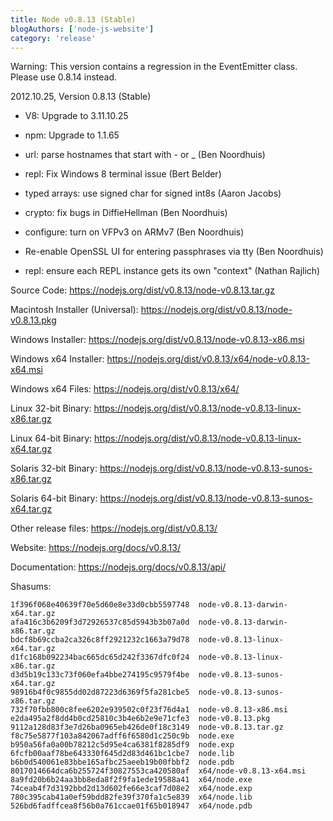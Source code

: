 ```yaml
---
title: Node v0.8.13 (Stable)
blogAuthors: ['node-js-website']
category: 'release'
---
```


Warning: This version contains a regression in the EventEmitter class.
Please use 0.8.14 instead.

2012.10.25, Version 0.8.13 (Stable)

* V8: Upgrade to 3.11.10.25

* npm: Upgrade to 1.1.65

* url: parse hostnames that start with - or _ (Ben Noordhuis)

* repl: Fix Windows 8 terminal issue (Bert Belder)

* typed arrays: use signed char for signed int8s (Aaron Jacobs)

* crypto: fix bugs in DiffieHellman (Ben Noordhuis)

* configure: turn on VFPv3 on ARMv7 (Ben Noordhuis)

* Re-enable OpenSSL UI for entering passphrases via tty (Ben Noordhuis)

* repl: ensure each REPL instance gets its own "context" (Nathan Rajlich)

Source Code: https://nodejs.org/dist/v0.8.13/node-v0.8.13.tar.gz

Macintosh Installer (Universal): https://nodejs.org/dist/v0.8.13/node-v0.8.13.pkg

Windows Installer: https://nodejs.org/dist/v0.8.13/node-v0.8.13-x86.msi

Windows x64 Installer: https://nodejs.org/dist/v0.8.13/x64/node-v0.8.13-x64.msi

Windows x64 Files: https://nodejs.org/dist/v0.8.13/x64/

Linux 32-bit Binary: https://nodejs.org/dist/v0.8.13/node-v0.8.13-linux-x86.tar.gz

Linux 64-bit Binary: https://nodejs.org/dist/v0.8.13/node-v0.8.13-linux-x64.tar.gz

Solaris 32-bit Binary: https://nodejs.org/dist/v0.8.13/node-v0.8.13-sunos-x86.tar.gz

Solaris 64-bit Binary: https://nodejs.org/dist/v0.8.13/node-v0.8.13-sunos-x64.tar.gz

Other release files: https://nodejs.org/dist/v0.8.13/

Website: https://nodejs.org/docs/v0.8.13/

Documentation: https://nodejs.org/docs/v0.8.13/api/

Shasums:

```
1f396f068e40639f70e5d60e8e33d0cbb5597748  node-v0.8.13-darwin-x64.tar.gz
afa416c3b6209f3d72926537c85d5943b3b07a0d  node-v0.8.13-darwin-x86.tar.gz
bdcf8b69ccba2ca326c8ff2921232c1663a79d78  node-v0.8.13-linux-x64.tar.gz
d1fc168b092234bac665dc65d242f3367dfc0f24  node-v0.8.13-linux-x86.tar.gz
d3d5b19c133c73f060efa4bbe274195c9579f4be  node-v0.8.13-sunos-x64.tar.gz
98916b4f0c9855dd02d87223d6369f5fa281cbe5  node-v0.8.13-sunos-x86.tar.gz
732f70fbb800c8fee6202e939502c0f23f76d4a1  node-v0.8.13-x86.msi
e2da495a2f8dd4b0cd25810c3b4e6b2e9e71cfe3  node-v0.8.13.pkg
9112a128d83f3e7d26ba0965eb426de0f18c3149  node-v0.8.13.tar.gz
f8c75e5877f103a842067adff6f6580d1c250c9b  node.exe
b950a56fa0a00b78212c5d95e4ca6381f8285df9  node.exp
6fcfb00aaf78be643330f645d2d83d461bc1cbe7  node.lib
b6b0d540061e83bbe165afbc25aeeb19b00fbbf2  node.pdb
8017014664dca6b255724f30827553ca420580af  x64/node-v0.8.13-x64.msi
8a9fd20b6b24aa3bb8eda8f2f9fa1ede19588a41  x64/node.exe
74ceab4f7d3192bbd2d13d602fe66e3caf7d08e2  x64/node.exp
780c395cab41a0ef59bdd82fe39f370fa1c5e839  x64/node.lib
526bd6fadffcea8f56b0a761ccae01f65b018947  x64/node.pdb
```

